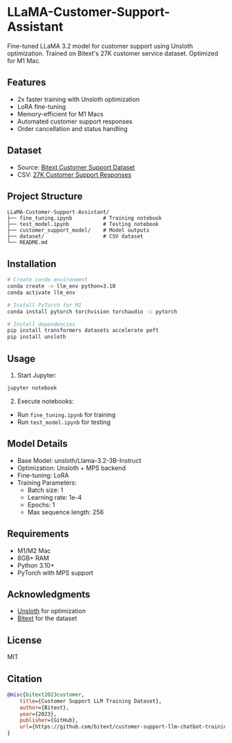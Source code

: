 # LLaMA-Customer-Support-Assistant

Fine-tuned LLaMA 3.2 model for customer support using Unsloth optimization. Trained on Bitext's 27K customer service dataset. Optimized for M1 Mac.

## Features
- 2x faster training with Unsloth optimization
- LoRA fine-tuning
- Memory-efficient for M1 Macs
- Automated customer support responses
- Order cancellation and status handling

## Dataset
- Source: [Bitext Customer Support Dataset](https://github.com/bitext/customer-support-llm-chatbot-training-dataset)
- CSV: [27K Customer Support Responses](https://raw.githubusercontent.com/bitext/customer-support-llm-chatbot-training-dataset/main/data/Bitext_Sample_Customer_Support_Training_Dataset_27K_responses-v11.csv)

## Project Structure
```
LLaMA-Customer-Support-Assistant/
├── fine_tuning.ipynb          # Training notebook
├── test_model.ipynb           # Testing notebook
├── customer_support_model/    # Model outputs
├── dataset/                   # CSV dataset
└── README.md
```

## Installation
```bash
# Create conda environment
conda create -n llm_env python=3.10
conda activate llm_env

# Install PyTorch for M1
conda install pytorch torchvision torchaudio -c pytorch

# Install dependencies
pip install transformers datasets accelerate peft
pip install unsloth
```

## Usage
1. Start Jupyter:
```bash
jupyter notebook
```

2. Execute notebooks:
- Run `fine_tuning.ipynb` for training
- Run `test_model.ipynb` for testing

## Model Details
- Base Model: unsloth/Llama-3.2-3B-Instruct
- Optimization: Unsloth + MPS backend
- Fine-tuning: LoRA
- Training Parameters:
  - Batch size: 1
  - Learning rate: 1e-4
  - Epochs: 1
  - Max sequence length: 256

## Requirements
- M1/M2 Mac
- 8GB+ RAM
- Python 3.10+
- PyTorch with MPS support

## Acknowledgments
- [Unsloth](https://github.com/unslothai/unsloth) for optimization
- [Bitext](https://github.com/bitext) for the dataset

## License
MIT

## Citation
```bibtex
@misc{bitext2023customer,
    title={Customer Support LLM Training Dataset},
    author={Bitext},
    year={2023},
    publisher={GitHub},
    url={https://github.com/bitext/customer-support-llm-chatbot-training-dataset}
}
```

